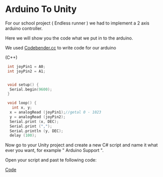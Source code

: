 # Arduino To Unity

For our school project ( Endless runner ) we had to implement a 2 axis arduino controller.

Here we will show you the code what we put in to the arduino.

We used [Codebender.cc](https://codebender.cc) to write code for our arduino

(C++)

```c++
 int joyPin1 = A0;                
 int joyPin2 = A1;    


 void setup() {
  Serial.begin(9600);
 }

 void loop() {
   int x, y;
  x = analogRead (joyPin1);//getal 0 - 1023
  y = analogRead (joyPin2);
  Serial.print (x, DEC);
  Serial.print (",");
  Serial.println (y, DEC);
  delay (100);
  ```


Now go to your Unity project and create a new C# script and name it what ever you want, for example " Arduino Support ".

Open your script and past te following code:

[Code](https://github.com/DBeumans/Arduino/blob/master/Scripts/ArduinoSupport.cs)

